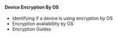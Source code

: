 
#### Device Encryption By OS

* Identifying if a device is using encryption by OS
* Encryption availablility by OS
* Encryption Guides


